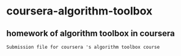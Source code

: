 # coursera-algorithm-toolbox
## homework of algorithm toolbox in coursera <br>
``` Submission file for coursera 's algorithm toolbox course ```
